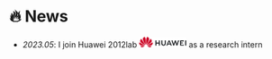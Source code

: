 # 🔥 News
- *2023.05*: I join Huawei 2012lab <img src='./images/logo.svg' style='width: 6em;'> as a research intern
